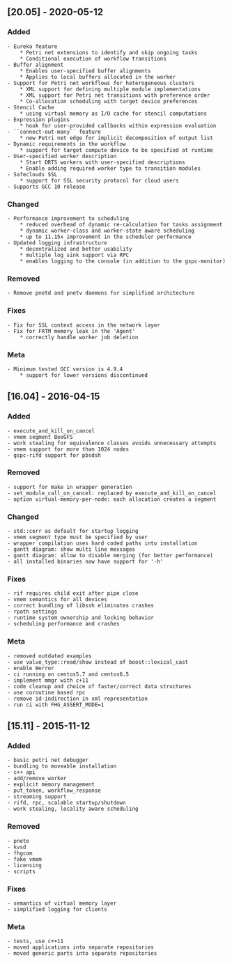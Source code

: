 ## [20.05] - 2020-05-12
### Added
	- Eureka feature
		* Petri net extensions to identify and skip ongoing tasks
		* Conditional execution of workflow transitions
	- Buffer alignment
		* Enables user-specified buffer alignments
		* Applies to local buffers allocated in the worker
	- Support for Petri net workflows for heterogeneous clusters
		* XML support for defining multiple module implementations
		* XML support for Petri net transitions with preference order
		* Co-allocation scheduling with target device preferences
	- Stencil Cache
		* using virtual memory as I/O cache for stencil computations
	- Expression plugins
		* hook for user-provided callbacks within expression evaluation
	- ``connect-out-many`` feature
		* new Petri net edge for implicit decomposition of output list
 	- Dynamic requirements in the workflow
		* support for target compute device to be specified at runtime
	- User-specified worker description
		* Start DRTS workers with user-specified descriptions
		* Enable adding required worker type to transition modules
 	- Safeclouds SSL
		* support for SSL security protocol for cloud users
 	- Supports GCC 10 release
### Changed
	- Performance improvement to scheduling
		* reduced overhead of dynamic re-calculation for tasks assignment
		* dynamic worker-class and worker-state aware scheduling
		* up to 11.15x improvement in the scheduler performance
	- Updated logging infrastructure
		* decentralized and better usability
		* multiple log sink support via RPC
		* enables logging to the console (in addition to the gspc-monitor)
### Removed
	- Remove pnetd and pnetv daemons for simplified architecture
### Fixes
	- Fix for SSL context access in the network layer
	- Fix for FRTM memory leak in the 'Agent'
		* correctly handle worker job deletion
### Meta
	- Minimum tested GCC version is 4.9.4
		* support for lower versions discontinued

## [16.04] - 2016-04-15
### Added
	- execute_and_kill_on_cancel
	- vmem segment BeeGFS
	- work stealing for equivalence classes avoids unnecessary attempts
	- vmem support for more than 1024 nodes
	- gspc-rifd support for pbsdsh
### Removed
	- support for make in wrapper generation
	- set_module_call_on_cancel: replaced by execute_and_kill_on_cancel
	- option virtual-memory-per-node: each allocation creates a segment
### Changed
	- std::cerr as default for startup logging
	- vmem segment type must be specified by user
	- wrapper compilation uses hard coded paths into installation
	- gantt diagram: show multi line messages
	- gantt diagram: allow to disable merging (for better performance)
	- all installed binaries now have support for '-h'
### Fixes
	- rif requires child exit after pipe close
	- vmem semantics for all devices
	- correct bundling of libssh eliminates crashes
	- rpath settings
	- runtime system ownership and locking behavior
	- scheduling performance and crashes
### Meta
	- removed outdated examples
	- use value_type::read/show instead of boost::lexical_cast
	- enable Werror
	- ci running on centos5.7 and centos6.5
	- implement mmgr with c+11
	- code cleanup and choice of faster/correct data structures
	- use coroutine based rpc
	- remove id-indirection in xml representation
	- run ci with FHG_ASSERT_MODE=1

## [15.11] - 2015-11-12
### Added
	- basic petri net debugger
	- bundling to moveable installation
	- c++ api
	- add/remove_worker
	- explicit memory management
	- put_token, workflow_response
	- streaming support
	- rifd, rpc, scalable startup/shutdown
	- work stealing, locality aware scheduling

### Removed
	- pnete
	- kvsd
	- fhgcom
	- fake vmem
	- licensing
	- scripts

### Fixes
	- semantics of virtual memory layer
	- simplified logging for clients

### Meta
	- tests, use c++11
	- moved applications into separate repositories
	- moved generic parts into separate repositories
